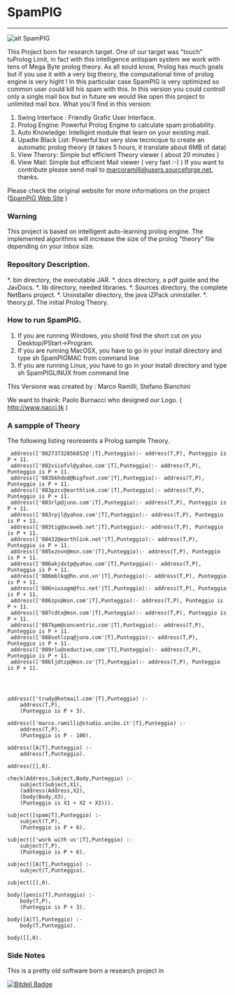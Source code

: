 # SpamPIG
---------

![alt SpamPIG](http://spampig.sourceforge.net/img/pig.png "")

This Project born for research target. One of our target was "touch" tuProlog Limit, in fact with this intelligence antispam system we work with tens of Mega Byte prolog theory. As all sould know, Prolog has much goals but if you use it with a very big theory, the computational time of prolog engine is very hight ! In this particular case SpamPIG is very optimized so common user could kill his spam with this. In this version you could controll only a single mail box but in future we would like open this project to unlimited mail box.
What you'll find in this version:

1. Swing Interface : Friendly Grafic User Interface.
2. Prolog Engine: Powerful Prolog Engine to calculate spam probability.
3. Auto Knowledge: Intelligint module that learn on your existing mail.
4. Upadte Black List: Powerful but very slow tecnicque to create an automatic prolog theory (it takes 5 hours, it translate about 6MB of data)
5. View Therory: Simple but efficient Theory viewer ( about 20 minutes )
6. View Mail: Simple but efficient Mail viewer ( very fast :-) )
If you want to contribute please send mail to marcoramilli@users.sourceforge.net, thanks.

Please check the original website for more informations on the project ([SpamPiG Web Site](http://spampig.sourceforge.net) )

### Warning
This project is based on intelligent auto-learning prolog engine. The implemented algorithms will increase the size of the prolog "theory" file depending on your inbox size.

### Repository Description.

*. bin directory, the executable JAR.
*. docs directory, a pdf guide and the JavDocs.
*. lib directory, needed libraries.
*. Sources directory, the complete NetBans project. 
*. Uninstaller directory, the java iZPack uninstaller. 
*. theory.pl. The initial Prolog Theory.

### How to run SpamPIG.

1. If you are running Windows, you shold find the short cut on you Desktop/PStart->Program.
2. If you are running MacOSX, you have to go in your install directory and type sh SpamPIGMAC from command line
3. If you are running Linux,  you have to go in your install directory and type sh SpamPIGLINUX from command line
	
This Versione was created by :
Marco Ramilli, Stefano Bianchini

We want to thaink: 
Paolo Burnacci who designed our Logo. ( http://www.nacci.tk )

### A sampple of Theory
The following listing reoresents a Prolog sample Theory.

```
 address(['08273732856852@'|T],Punteggio):- address(T,P), Punteggio is P + 11. 
 address(['082viiofvl@yahoo.com'|T],Punteggio):- address(T,P), Punteggio is P + 11. 
 address(['083bkhdod@bigfoot.com'|T],Punteggio):- address(T,P), Punteggio is P + 11. 
 address(['083pzcc@earthlink.com'|T],Punteggio):- address(T,P), Punteggio is P + 11. 
 address(['083rlp@juno.com'|T],Punteggio):- address(T,P), Punteggio is P + 11. 
 address(['083rpjl@yahoo.com'|T],Punteggio):- address(T,P), Punteggio is P + 11. 
 address(['083tig@aceweb.net'|T],Punteggio):- address(T,P), Punteggio is P + 11. 
 address(['08432@earthlink.net'|T],Punteggio):- address(T,P), Punteggio is P + 11. 
 address(['085xznvn@msn.com'|T],Punteggio):- address(T,P), Punteggio is P + 11. 
 address(['086akjdxtp@yahoo.com'|T],Punteggio):- address(T,P), Punteggio is P + 11. 
 address(['086mblkq@hn.vnn.vn'|T],Punteggio):- address(T,P), Punteggio is P + 11. 
 address(['086niusagm@fcc.net'|T],Punteggio):- address(T,P), Punteggio is P + 11. 
 address(['086zps@msn.com'|T],Punteggio):- address(T,P), Punteggio is P + 11. 
 address(['087cdtx@msn.com'|T],Punteggio):- address(T,P), Punteggio is P + 11. 
 address(['087kpm@concentric.com'|T],Punteggio):- address(T,P), Punteggio is P + 11. 
 address(['088setlzpq@juno.com'|T],Punteggio):- address(T,P), Punteggio is P + 11. 
 address(['089rlu@seductive.com'|T],Punteggio):- address(T,P), Punteggio is P + 11. 
 address(['08bljdtzp@msn.co'|T],Punteggio):- address(T,P), Punteggio is P + 11. 
 



address(['trudy@hotmail.com'|T],Punteggio) :-
	address(T,P),
	(Punteggio is P + 3).

address(['marco.ramilli@studio.unibo.it'|T],Punteggio) :-
	address(T,P),
	(Punteggio is P - 100).

address([A|T],Punteggio) :-
	address(T,Punteggio).

address([],0).

check(Address,Subject,Body,Punteggio) :-
	subject(Subject,X1),
	(address(Address,X2),
	(body(Body,X3),
	(Punteggio is X1 + X2 + X3))).

subject([spam|T],Punteggio) :-
	subject(T,P),
	(Punteggio is P + 6).

subject(['work with us'|T],Punteggio) :-
	subject(T,P),
	(Punteggio is P + 6).

subject([A|T],Punteggio) :-
	subject(T,Punteggio).

subject([],0).

body([penis|T],Punteggio) :-
	body(T,P),
	(Punteggio is P + 3).

body([A|T],Punteggio) :-
	body(T,Punteggio).

body([],0).

```

### Side Notes
This is a pretty old software born a research project in 


[![Bitdeli Badge](https://d2weczhvl823v0.cloudfront.net/marcoramilli/spampig/trend.png)](https://bitdeli.com/free "Bitdeli Badge")


